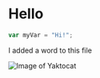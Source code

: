 # Hello 

``` javascript
var myVar = "Hi!";
```

I added a word to this file

![Image of Yaktocat](https://octodex.github.com/images/yaktocat.png)
